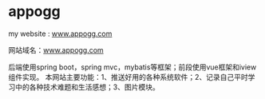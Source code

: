 # appogg
my website :  www.appogg.com

网站域名：www.appogg.com

后端使用spring boot，spring mvc，mybatis等框架；前段使用vue框架和iview组件实现。
本网站主要功能：1、推送好用的各种系统软件；2、记录自己平时学习中的各种技术难题和生活感想；3、图片模块。
